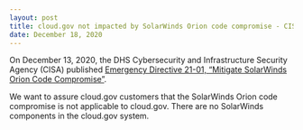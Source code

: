 ```yaml
---
layout: post
title: cloud.gov not impacted by SolarWinds Orion code compromise - CISA Directive 21-01
date: December 18, 2020
---
```

On December 13, 2020, the DHS Cybersecurity and Infrastructure Security Agency (CISA) published [Emergency Directive 21-01, “Mitigate SolarWinds Orion Code Compromise”](https://cyber.dhs.gov/ed/21-01/).

We want to assure cloud.gov customers that the SolarWinds Orion code compromise is not applicable to cloud.gov. There are no SolarWinds components in the cloud.gov system.
